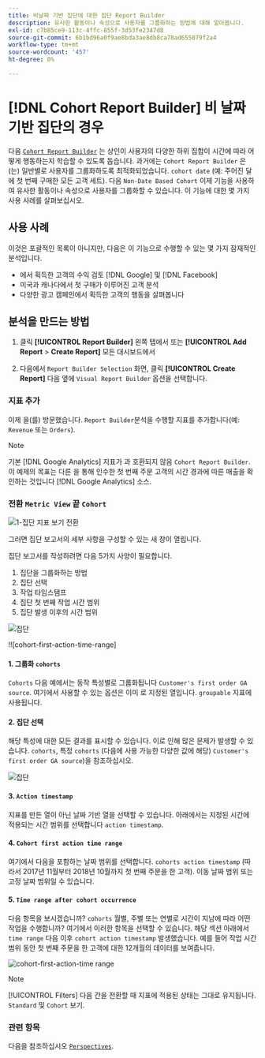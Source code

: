 ```yaml
---
title: 비날짜 기반 집단에 대한 집단 Report Builder
description: 유사한 활동이나 속성으로 사용자를 그룹화하는 방법에 대해 알아봅니다.
exl-id: c7b85ce9-113c-4ffc-855f-3d53fe2347d8
source-git-commit: 6b1bd96a0f9ae8bda3ae8db8ca78ad655079f2a4
workflow-type: tm+mt
source-wordcount: '457'
ht-degree: 0%

---
```


# [!DNL Cohort Report Builder] 비 날짜 기반 집단의 경우

다음 [`Cohort Report Builder`](../dev-reports/cohort-rpt-bldr.md) 는 상인이 사용자의 다양한 하위 집합이 시간에 따라 어떻게 행동하는지 학습할 수 있도록 돕습니다. 과거에는 `Cohort Report Builder` 은(는) 일반별로 사용자를 그룹화하도록 최적화되었습니다. `cohort date` (예: 주어진 달에 첫 번째 구매한 모든 고객 세트). 다음 `Non-Date Based Cohort` 이제 기능을 사용하여 유사한 활동이나 속성으로 사용자를 그룹화할 수 있습니다. 이 기능에 대한 몇 가지 사용 사례를 살펴보십시오.

## 사용 사례

이것은 포괄적인 목록이 아니지만, 다음은 이 기능으로 수행할 수 있는 몇 가지 잠재적인 분석입니다.

* 에서 획득한 고객의 수익 검토 [!DNL Google] 및 [!DNL Facebook]
* 미국과 캐나다에서 첫 구매가 이루어진 고객 분석
* 다양한 광고 캠페인에서 획득한 고객의 행동을 살펴봅니다

## 분석을 만드는 방법

1. 클릭 **[!UICONTROL Report Builder]** 왼쪽 탭에서 또는 **[!UICONTROL Add Report** > **Create Report]** 모든 대시보드에서

1. 다음에서 `Report Builder Selection` 화면, 클릭 **[!UICONTROL Create Report]** 다음 옆에 `Visual Report Builder` 옵션을 선택합니다.

### 지표 추가

이제 을(를) 방문했습니다. `Report Builder`분석을 수행할 지표를 추가합니다(예: `Revenue` 또는 `Orders`).

>[!NOTE]
>
>기본 [!DNL Google Analytics] 지표가 과 호환되지 않음 `Cohort Report Builder`. 이 예제의 목표는 다른 을 통해 인수한 첫 번째 주문 고객의 시간 경과에 따른 매출을 확인하는 것입니다 [!DNL Google Analytics] 소스.

### 전환 `Metric View` 끝 `Cohort`

![1-집단 지표 보기 전환](../../assets/1-toggle-metric-view-to-cohort.png)

그러면 집단 보고서의 세부 사항을 구성할 수 있는 새 창이 열립니다.

집단 보고서를 작성하려면 다음 5가지 사양이 필요합니다.

1. 집단을 그룹화하는 방법
1. 집단 선택
1. 작업 타임스탬프
1. 집단 첫 번째 작업 시간 범위
1. 집단 발생 이후의 시간 범위

![집단](../../assets/2-cohort-groups.png)<!--{: width="200" height="224"}-->

!![cohort-first-action-time-range]<!--(../../assets/3-cohort-first-action-time-range.png){: width="400" height="554"}-->

#### 1. 그룹화 `cohorts`

`Cohorts` 다음 예에서는 동작 특성별로 그룹화됩니다 `Customer's first order GA source`. 여기에서 사용할 수 있는 옵션은 이미 로 지정된 열입니다. `groupable` 지표에 사용됩니다.

#### 2. 집단 선택

해당 특성에 대한 모든 결과를 표시할 수 있습니다. 이로 인해 많은 문제가 발생할 수 있습니다. `cohorts`, 특정 `cohorts` (다음에 사용 가능한 다양한 값에 해당) `Customer's first order GA source`)을 참조하십시오.

![집단](../../assets/4-cohort-groups.png)<!--{: width="300" height="338"}-->

#### 3. `Action timestamp`

지표를 만든 열이 아닌 날짜 기반 열을 선택할 수 있습니다. 아래에서는 지정된 시간에 적용되는 시간 범위를 선택합니다 `action timestamp`.

#### 4. `Cohort first action time range`

여기에서 다음을 포함하는 날짜 범위를 선택합니다. `cohorts action timestamp` (따라서 2017년 11월부터 2018년 10월까지 첫 번째 주문을 한 고객). 이동 날짜 범위 또는 고정 날짜 범위일 수 있습니다.

#### 5. `Time range after cohort occurrence`

다음 항목을 보시겠습니까? `cohorts` 월별, 주별 또는 연별로 시간이 지남에 따라 어떤 작업을 수행합니까? 여기에서 이러한 항목을 선택할 수 있습니다. 해당 섹션 아래에서 `time range` 다음 이후 `cohort action timestamp` 발생했습니다. 예를 들어 작업 시간 범위 동안 첫 번째 주문을 한 고객에 대한 12개월의 데이터를 보여줍니다.

![cohort-first-action-time range](../../assets/5-cohort-first-action-time-range.png)<!--{: width="400" height="557"}-->

>[!NOTE]
>
>[!UICONTROL Filters] 다음 간을 전환할 때 지표에 적용된 상태는 그대로 유지됩니다. `Standard` 및 `Cohort` 보기.

### 관련 항목

다음을 참조하십시오 [`Perspectives`](../../data-analyst/dev-reports/cohort-rpt-bldr.md).
